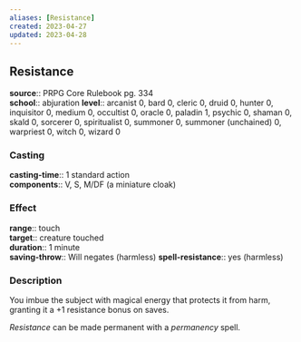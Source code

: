 ```yaml
---
aliases: [Resistance]
created: 2023-04-27
updated: 2023-04-28
---
```


## Resistance

**source**:: PRPG Core Rulebook pg. 334  
**school**:: abjuration
**level**:: arcanist 0, bard 0, cleric 0, druid 0, hunter 0, inquisitor 0, medium 0, occultist 0, oracle 0, paladin 1, psychic 0, shaman 0, skald 0, sorcerer 0, spiritualist 0, summoner 0, summoner (unchained) 0, warpriest 0, witch 0, wizard 0

### Casting

**casting-time**:: 1 standard action  
**components**:: V, S, M/DF (a miniature cloak)

### Effect

**range**:: touch  
**target**:: creature touched  
**duration**:: 1 minute  
**saving-throw**:: Will negates (harmless)
**spell-resistance**:: yes (harmless)

### Description

You imbue the subject with magical energy that protects it from harm, granting it a +1 resistance bonus on saves.  
  
*Resistance* can be made permanent with a *permanency* spell.
